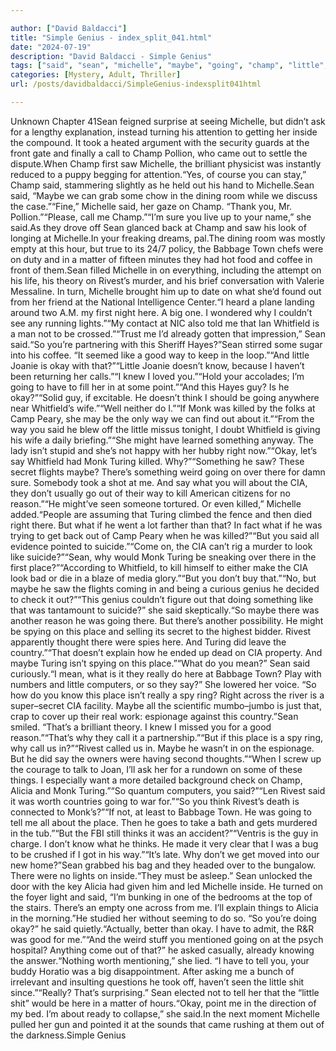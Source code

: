 ```yaml
---

author: ["David Baldacci"]
title: "Simple Genius - index_split_041.html"
date: "2024-07-19"
description: "David Baldacci - Simple Genius"
tags: ["said", "sean", "michelle", "maybe", "going", "champ", "little", "okay", "rivest", "whitfield", "monk", "turing", "cia", "place", "call", "saw", "way", "think", "killed", "something", "say", "took", "first", "look", "babbage"]
categories: [Mystery, Adult, Thriller]
url: /posts/davidbaldacci/SimpleGenius-indexsplit041html

---
```



Unknown
Chapter 41Sean feigned surprise at seeing Michelle, but didn’t ask for a lengthy explanation, instead turning his attention to getting her inside the compound. It took a heated argument with the security guards at the front gate and finally a call to Champ Pollion, who came out to settle the dispute.When Champ first saw Michelle, the brilliant physicist was instantly reduced to a puppy begging for attention.“Yes, of course you can stay,” Champ said, stammering slightly as he held out his hand to Michelle.Sean said, “Maybe we can grab some chow in the dining room while we discuss the case.”“Fine,” Michelle said, her gaze on Champ. “Thank you, Mr. Pollion.”“Please, call me Champ.”“I’m sure you live up to your name,” she said.As they drove off Sean glanced back at Champ and saw his look of longing at Michelle.In your freaking dreams, pal.The dining room was mostly empty at this hour, but true to its 24/7 policy, the Babbage Town chefs were on duty and in a matter of fifteen minutes they had hot food and coffee in front of them.Sean filled Michelle in on everything, including the attempt on his life, his theory on Rivest’s murder, and his brief conversation with Valerie Messaline. In turn, Michelle brought him up to date on what she’d found out from her friend at the National Intelligence Center.“I heard a plane landing around two A.M. my first night here. A big one. I wondered why I couldn’t see any running lights.”“My contact at NIC also told me that Ian Whitfield is a man not to be crossed.”“Trust me I’d already gotten that impression,” Sean said.“So you’re partnering with this Sheriff Hayes?”Sean stirred some sugar into his coffee. “It seemed like a good way to keep in the loop.”“And little Joanie is okay with that?”“Little Joanie doesn’t know, because I haven’t been returning her calls.”“I knew I loved you.”“Hold your accolades; I’m going to have to fill her in at some point.”“And this Hayes guy? Is he okay?”“Solid guy, if excitable. He doesn’t think I should be going anywhere near Whitfield’s wife.”“Well neither do I.”“If Monk was killed by the folks at Camp Peary, she may be the only way we can find out about it.”“From the way you said he blew off the little missus tonight, I doubt Whitfield is giving his wife a daily briefing.”“She might have learned something anyway. The lady isn’t stupid and she’s not happy with her hubby right now.”“Okay, let’s say Whitfield had Monk Turing killed. Why?”“Something he saw? These secret flights maybe? There’s something weird going on over there for damn sure. Somebody took a shot at me. And say what you will about the CIA, they don’t usually go out of their way to kill American citizens for no reason.”“He might’ve seen someone tortured. Or even killed,” Michelle added.“People are assuming that Turing climbed the fence and then died right there. But what if he went a lot farther than that? In fact what if he was trying to get back out of Camp Peary when he was killed?”“But you said all evidence pointed to suicide.”“Come on, the CIA can’t rig a murder to look like suicide?”“Sean, why would Monk Turing be sneaking over there in the first place?”“According to Whitfield, to kill himself to either make the CIA look bad or die in a blaze of media glory.”“But you don’t buy that.”“No, but maybe he saw the flights coming in and being a curious genius he decided to check it out?”“This genius couldn’t figure out that doing something like that was tantamount to suicide?” she said skeptically.“So maybe there was another reason he was going there. But there’s another possibility. He might be spying on this place and selling its secret to the highest bidder. Rivest apparently thought there were spies here. And Turing did leave the country.”“That doesn’t explain how he ended up dead on CIA property. And maybe Turing isn’t spying on this place.”“What do you mean?” Sean said curiously.“I mean, what is it they really do here at Babbage Town? Play with numbers and little computers, or so they say?” She lowered her voice. “So how do you know this place isn’t really a spy ring? Right across the river is a super–secret CIA facility. Maybe all the scientific mumbo–jumbo is just that, crap to cover up their real work: espionage against this country.”Sean smiled. “That’s a brilliant theory. I knew I missed you for a good reason.”“That’s why they call it a partnership.”“But if this place is a spy ring, why call us in?”“Rivest called us in. Maybe he wasn’t in on the espionage. But he did say the owners were having second thoughts.”“When I screw up the courage to talk to Joan, I’ll ask her for a rundown on some of these things. I especially want a more detailed background check on Champ, Alicia and Monk Turing.”“So quantum computers, you said?”“Len Rivest said it was worth countries going to war for.”“So you think Rivest’s death is connected to Monk’s?”“If not, at least to Babbage Town. He was going to tell me all about the place. Then he goes to take a bath and gets murdered in the tub.”“But the FBI still thinks it was an accident?”“Ventris is the guy in charge. I don’t know what he thinks. He made it very clear that I was a bug to be crushed if I got in his way.”“It’s late. Why don’t we get moved into our new home?”Sean grabbed his bag and they headed over to the bungalow. There were no lights on inside.“They must be asleep.” Sean unlocked the door with the key Alicia had given him and led Michelle inside. He turned on the foyer light and said, “I’m bunking in one of the bedrooms at the top of the stairs. There’s an empty one across from me. I’ll explain things to Alicia in the morning.”He studied her without seeming to do so. “So you’re doing okay?” he said quietly.“Actually, better than okay. I have to admit, the R&R was good for me.”“And the weird stuff you mentioned going on at the psych hospital? Anything come out of that?” he asked casually, already knowing the answer.“Nothing worth mentioning,” she lied. “I have to tell you, your buddy Horatio was a big disappointment. After asking me a bunch of irrelevant and insulting questions he took off, haven’t seen the little shit since.”“Really? That’s surprising.” Sean elected not to tell her that the “little shit” would be here in a matter of hours.“Okay, point me in the direction of my bed. I’m about ready to collapse,” she said.In the next moment Michelle pulled her gun and pointed it at the sounds that came rushing at them out of the darkness.Simple Genius
